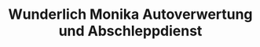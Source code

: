 ---
title: "Wunderlich Monika Autoverwertung und Abschleppdienst"
url: /maerkische-heide/wunderlich-monika-autoverwertung-und-abschleppdienst/
shop: Autoteile
---